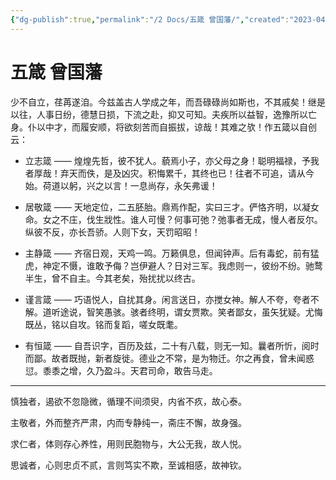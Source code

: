 ```yaml
---
{"dg-publish":true,"permalink":"/2 Docs/五箴 曾国藩/","created":"2023-04-20T22:29:06.345+08:00","updated":"2023-05-22T16:43:44.771+08:00"}
---
```


# 五箴 曾国藩

少不自立，荏苒遂洎。今兹盖古人学成之年，而吾碌碌尚如斯也，不其戚矣！继是以往，人事日纷，德慧日损，下流之赴，抑又可知。夫疾所以益智，逸豫所以亡身。仆以中才，而履安顺，将欲刻苦而自振拔，谅哉！其难之欤！作五箴以自创云：

- 立志箴 —— 煌煌先哲，彼不犹人。藐焉小子，亦父母之身！聪明福禄，予我者厚哉！弃天而佚，是及凶灾。积悔累千，其终也已！往者不可追，请从今始。荷道以躬，兴之以言！一息尚存，永矢弗谖！

- 居敬箴 —— 天地定位，二五胚胎。鼎焉作配，实曰三才。俨恪齐明，以凝女命。女之不庄，伐生戕性。谁人可慢？何事可弛？弛事者无成，慢人者反尔。纵彼不反，亦长吾骄。人则下女，天罚昭昭！

- 主静箴 —— 齐宿日观，天鸡一鸣。万籁俱息，但闻钟声。后有毒蛇，前有猛虎，神定不慑，谁敢予侮？岂伊避人？日对三军。我虑则一，彼纷不纷。驰鹜半生，曾不自主。今其老矣，殆扰扰以终古。

- 谨言箴 —— 巧语悦人，自扰其身。闲言送日，亦搅女神。解人不夸，夸者不解。道听途说，智笑愚骇。骇者终明，谓女贾欺。笑者鄙女，虽矢犹疑。尤悔既丛，铭以自攻。铭而复蹈，嗟女既耄。

- 有恒箴 —— 自吾识字，百历及兹，二十有八载，则无一知。曩者所忻，阅时而鄙。故者既抛，新者旋徙。德业之不常，是为物迁。尔之再食，曾未闻惑愆。黍黍之增，久乃盈斗。天君司命，敢告马走。

---

慎独者，遏欲不忽隐微，循理不间须臾，内省不疚，故心泰。

主敬者，外而整齐严肃，内而专静纯一，斋庄不懈，故身强。

求仁者，体则存心养性，用则民胞物与，大公无我，故人悦。

思诚者，心则忠贞不贰，言则笃实不欺，至诚相感，故神钦。   